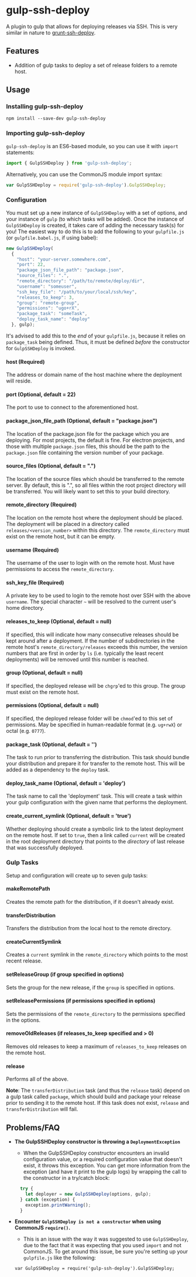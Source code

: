 gulp-ssh-deploy
===============
A plugin to gulp that allows for deploying releases via SSH. This is very similar in nature to [grunt-ssh-deploy](https://github.com/dasuchin/grunt-ssh-deploy).

Features
--------

- Addition of gulp tasks to deploy a set of release folders to a remote host.

Usage
------
### Installing gulp-ssh-deploy
```
npm install --save-dev gulp-ssh-deploy
```

### Importing gulp-ssh-deploy
`gulp-ssh-deploy` is an ES6-based module, so you can use it with `import` statements:
```javascript
import { GulpSSHDeploy } from 'gulp-ssh-deploy';
```

Alternatively, you can use the CommonJS module import syntax:
```javascript
var GulpSSHDeploy = require('gulp-ssh-deploy').GulpSSHDeploy;
```

### Configuration
You must set up a new instance of `GulpSSHDeploy` with a set of options, and your instance of `gulp` (to which tasks will be added). Once the instance of `GulpSSHDeploy` is created, it takes care of adding the necessary task(s) for you! The easiest way to do this is to add the following to your `gulpfile.js` (or `gulpfile.babel.js`, if using babel):
```javascript
new GulpSSHDeploy(
  {
    "host": "your-server.somewhere.com",
    "port": 22,
    "package_json_file_path": "package.json",
    "source_files": ".",
    "remote_directory": "/path/to/remote/deploy/dir",
    "username": "someuser",
    "ssh_key_file": "/path/to/your/local/ssh/key",
    "releases_to_keep": 3,
    "group": "remote-group",
    "permissions": "ugo+rX",
    "package_task": "someTask",
    "deploy_task_name": "deploy"
  }, gulp);
```

It's advised to add this to the _end_ of your `gulpfile.js`, because it relies on `package_task` being defined. Thus, it must be defined _before_ the constructor for `GulpSSHDeploy` is invoked.

#### host (Required)
The address or domain name of the host machine where the deployment will reside.

#### port (Optional, default = 22)
The port to use to connect to the aforementioned host.

#### package_json_file_path (Optional, default = "package.json")
The location of the package.json file for the package which you are deploying. For most projects, the default is fine. For electron projects, and those with multiple `package.json` files, this should be the path to the `package.json` file containing the version number of your package.

#### source_files (Optional, default = ".")
The location of the source files which should be transferred to the remote server. By default, this is ".", so all files within the root project directory will be transferred. You will likely want to set this to your build directory.

#### remote_directory (Required)
The location on the remote host where the deployment should be placed. The deployment will be placed in a directory called `releases/<version_number>` within this directory. The `remote_directory` must exist on the remote host, but it can be empty.

#### username (Required)
The username of the user to login with on the remote host. Must have permissions to access the `remote_directory`.

#### ssh_key_file (Required)
A private key to be used to login to the remote host over SSH with the above `username`. The special character `~` will be resolved to the current user's
home directory.

#### releases_to_keep (Optional, default = null)
If specified, this will indicate how many consecutive releases should be kept around after a deployment. If the number of subdirectories in the remote host's `remote_directory/releases` exceeds this number, the version numbers that are first in order by `ls` (i.e. typically the least recent deployments) will be removed until this number is reached.

#### group (Optional, default = null)
If specified, the deployed release will be `chgrp`'ed to this group. The group must exist on the remote host.

#### permissions (Optional, default = null)
If specified, the deployed release folder will be `chmod`'ed to this set of permissions. May be specified in human-readable format (e.g. `ug+rwX`) or octal (e.g. `0777`).

#### package_task (Optional, default = '')
The task to run prior to transferring the distribution. This task should bundle your distribution and prepare it for transfer to the remote host. This will be added as a dependency to the `deploy` task.

#### deploy_task_name (Optional, default = 'deploy')
The task name to call the 'deployment' task. This will create a task within your gulp configuration with the given name that performs the deployment.

#### create_current_symlink (Optional, default = 'true')
Whether deploying should create a symbolic link to the latest deployment on the remote host. If set to `true`, then a link called `current` will be created in the root deployment directory that points to the _directory_ of last release that was successfully deployed.

### Gulp Tasks
Setup and configuration will create up to seven gulp tasks:

#### makeRemotePath
Creates the remote path for the distribution, if it doesn't already exist.

#### transferDistribution
Transfers the distribution from the local host to the remote directory.

#### createCurrentSymlink
Creates a `current` symlink in the `remote_directory` which points to the most recent release.

#### setReleaseGroup (if group specified in options)
Sets the group for the new release, if the `group` is specified in options.

#### setReleasePermissions (if permissions specified in options)
Sets the permissions of the `remote_directory` to the permissions specified in the options.

#### removeOldReleases (if releases_to_keep specified and > 0)
Removes old releases to keep a maximum of `releases_to_keep` releases on the remote host.

#### release
Performs all of the above.

**Note**: The `transferDistribution` task (and thus the `release` task) depend on a gulp task called `package`, which should build and package your release prior to sending it to the remote host. If this task does not exist, `release` and `transferDistribution` will fail.

Problems/FAQ
-------------

- **The GulpSSHDeploy constructor is throwing a `DeploymentException`**
  - When the GulpSSHDeploy constructor encounters an invalid configuration value, or a required configuration value that doesn't exist, it throws this exception. You can get more information from the exception (and have it print to the gulp logs) by wrapping the call to the constructor in a try/catch block:
  ```javascript
    try {
      let deployer = new GulpSSHDeploy(options, gulp);
    } catch (exception) {
      exception.printWarning();
    }
  ```

- **Encounter `GulpSSHDeploy is not a constructor` when using CommonJS `require()`.**
  - This is an issue with the way it was suggested to use `GulpSSHDeploy`, due to the fact that it was expecting that you used `import` and not CommonJS. To get around this issue, be sure you're setting up your `gulpfile.js` like the following:
  ```
  var GulpSSHDeploy = require('gulp-ssh-deploy').GulpSSHDeploy;
  ```
